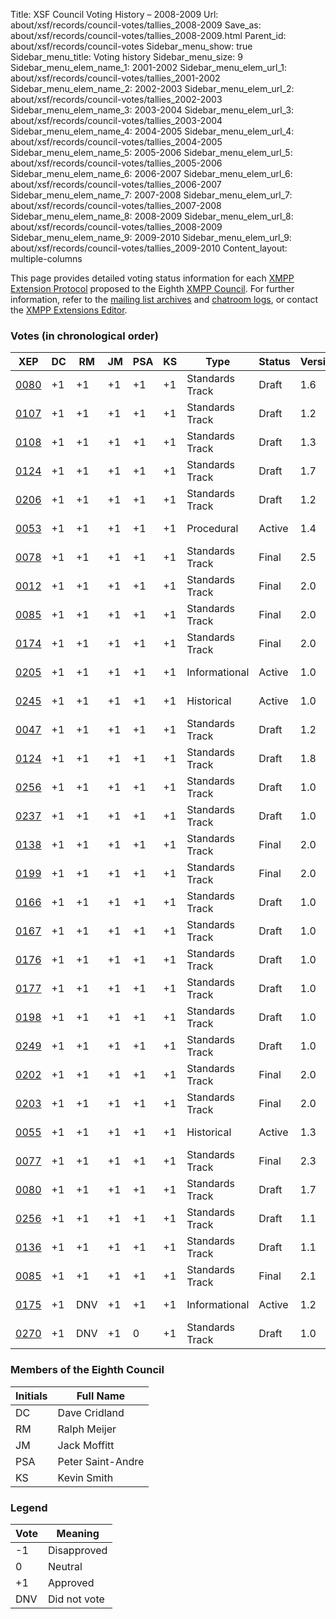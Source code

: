 Title: XSF Council Voting History – 2008-2009
Url: about/xsf/records/council-votes/tallies_2008-2009
Save_as: about/xsf/records/council-votes/tallies_2008-2009.html
Parent_id: about/xsf/records/council-votes
Sidebar_menu_show: true
Sidebar_menu_title: Voting history
Sidebar_menu_size: 9
Sidebar_menu_elem_name_1: 2001-2002
Sidebar_menu_elem_url_1: about/xsf/records/council-votes/tallies_2001-2002
Sidebar_menu_elem_name_2: 2002-2003
Sidebar_menu_elem_url_2: about/xsf/records/council-votes/tallies_2002-2003
Sidebar_menu_elem_name_3: 2003-2004
Sidebar_menu_elem_url_3: about/xsf/records/council-votes/tallies_2003-2004
Sidebar_menu_elem_name_4: 2004-2005
Sidebar_menu_elem_url_4: about/xsf/records/council-votes/tallies_2004-2005
Sidebar_menu_elem_name_5: 2005-2006
Sidebar_menu_elem_url_5: about/xsf/records/council-votes/tallies_2005-2006
Sidebar_menu_elem_name_6: 2006-2007
Sidebar_menu_elem_url_6: about/xsf/records/council-votes/tallies_2006-2007
Sidebar_menu_elem_name_7: 2007-2008
Sidebar_menu_elem_url_7: about/xsf/records/council-votes/tallies_2007-2008
Sidebar_menu_elem_name_8: 2008-2009
Sidebar_menu_elem_url_8: about/xsf/records/council-votes/tallies_2008-2009
Sidebar_menu_elem_name_9: 2009-2010
Sidebar_menu_elem_url_9: about/xsf/records/council-votes/tallies_2009-2010
Content_layout: multiple-columns

This page provides detailed voting status information for each [XMPP Extension Protocol] proposed to the Eighth [XMPP Council](2008-2009). For further information, refer to the [mailing list archives] and [chatroom logs], or contact the [XMPP Extensions Editor].

### Votes (in chronological order)

| XEP    | DC  | RM  | JM  | PSA | KS  | Type            | Status | Version | Date       |
|--------|-----|-----|-----|-----|-----|-----------------|--------|---------|------------|
| [0080] | +1  | +1  | +1  | +1  | +1  | Standards Track | Draft  | 1.6     | 2008-10-29 |
| [0107] | +1  | +1  | +1  | +1  | +1  | Standards Track | Draft  | 1.2     | 2008-10-29 |
| [0108] | +1  | +1  | +1  | +1  | +1  | Standards Track | Draft  | 1.3     | 2008-10-29 |
| [0124] | +1  | +1  | +1  | +1  | +1  | Standards Track | Draft  | 1.7     | 2008-10-29 |
| [0206] | +1  | +1  | +1  | +1  | +1  | Standards Track | Draft  | 1.2     | 2008-10-29 |
| [0053] | +1  | +1  | +1  | +1  | +1  | Procedural      | Active | 1.4     | 2008-10-29 |
| [0078] | +1  | +1  | +1  | +1  | +1  | Standards Track | Final  | 2.5     | 2008-10-29 |
| [0012] | +1  | +1  | +1  | +1  | +1  | Standards Track | Final  | 2.0     | 2008-11-26 |
| [0085] | +1  | +1  | +1  | +1  | +1  | Standards Track | Final  | 2.0     | 2008-11-26 |
| [0174] | +1  | +1  | +1  | +1  | +1  | Standards Track | Final  | 2.0     | 2008-11-26 |
| [0205] | +1  | +1  | +1  | +1  | +1  | Informational   | Active | 1.0     | 2009-01-07 |
| [0245] | +1  | +1  | +1  | +1  | +1  | Historical      | Active | 1.0     | 2009-01-21 |
| [0047] | +1  | +1  | +1  | +1  | +1  | Standards Track | Draft  | 1.2     | 2009-03-17 |
| [0124] | +1  | +1  | +1  | +1  | +1  | Standards Track | Draft  | 1.8     | 2009-04-29 |
| [0256] | +1  | +1  | +1  | +1  | +1  | Standards Track | Draft  | 1.0     | 2009-05-06 |
| [0237] | +1  | +1  | +1  | +1  | +1  | Standards Track | Draft  | 1.0     | 2009-05-27 |
| [0138] | +1  | +1  | +1  | +1  | +1  | Standards Track | Final  | 2.0     | 2009-05-27 |
| [0199] | +1  | +1  | +1  | +1  | +1  | Standards Track | Final  | 2.0     | 2009-06-03 |
| [0166] | +1  | +1  | +1  | +1  | +1  | Standards Track | Draft  | 1.0     | 2009-06-03 |
| [0167] | +1  | +1  | +1  | +1  | +1  | Standards Track | Draft  | 1.0     | 2009-06-03 |
| [0176] | +1  | +1  | +1  | +1  | +1  | Standards Track | Draft  | 1.0     | 2009-06-03 |
| [0177] | +1  | +1  | +1  | +1  | +1  | Standards Track | Draft  | 1.0     | 2009-06-03 |
| [0198] | +1  | +1  | +1  | +1  | +1  | Standards Track | Draft  | 1.0     | 2009-06-17 |
| [0249] | +1  | +1  | +1  | +1  | +1  | Standards Track | Draft  | 1.0     | 2009-06-24 |
| [0202] | +1  | +1  | +1  | +1  | +1  | Standards Track | Final  | 2.0     | 2009-09-11 |
| [0203] | +1  | +1  | +1  | +1  | +1  | Standards Track | Final  | 2.0     | 2009-09-15 |
| [0055] | +1  | +1  | +1  | +1  | +1  | Historical      | Active | 1.3     | 2009-09-15 |
| [0077] | +1  | +1  | +1  | +1  | +1  | Standards Track | Final  | 2.3     | 2009-09-15 |
| [0080] | +1  | +1  | +1  | +1  | +1  | Standards Track | Draft  | 1.7     | 2009-09-15 |
| [0256] | +1  | +1  | +1  | +1  | +1  | Standards Track | Draft  | 1.1     | 2009-09-15 |
| [0136] | +1  | +1  | +1  | +1  | +1  | Standards Track | Draft  | 1.1     | 2009-09-23 |
| [0085] | +1  | +1  | +1  | +1  | +1  | Standards Track | Final  | 2.1     | 2009-09-23 |
| [0175] | +1  | DNV | +1  | +1  | +1  | Informational   | Active | 1.2     | 2009-09-30 |
| [0270] | +1  | DNV | +1  | 0   | +1  | Standards Track | Draft  | 1.0     | 2009-09-30 |

### Members of the Eighth Council

| Initials | Full Name         |
|----------|-------------------|
| DC       | Dave Cridland     |
| RM       | Ralph Meijer      |
| JM       | Jack Moffitt      |
| PSA      | Peter Saint-Andre |
| KS       | Kevin Smith       |

### Legend

| Vote | Meaning      |
|------|--------------|
| -1   | Disapproved  |
| 0    | Neutral      |
| +1   | Approved     |
| DNV  | Did not vote |

  [XMPP Extension Protocol]: /extensions/
  [XMPP Council]: /council/
  [mailing list archives]: https://mail.jabber.org/pipermail/council/
  [chatroom logs]: http://logs.jabber.org/council@conference.jabber.org/
  [XMPP Extensions Editor]: /extensions/editor.shtml 
  [0080]: /extensions/xep-0080.html
  [0107]: /extensions/xep-0107.html
  [0108]: /extensions/xep-0108.html
  [0124]: /extensions/xep-0124.html
  [0206]: /extensions/xep-0206.html
  [0053]: /extensions/xep-0053.html
  [0078]: /extensions/xep-0078.html
  [0012]: /extensions/xep-0012.html
  [0085]: /extensions/xep-0085.html
  [0174]: /extensions/xep-0174.html
  [0205]: /extensions/xep-0205.html
  [0245]: /extensions/xep-0245.html
  [0047]: /extensions/xep-0047.html
  [0256]: /extensions/xep-0256.html
  [0237]: /extensions/xep-0237.html
  [0138]: /extensions/xep-0138.html
  [0199]: /extensions/xep-0199.html
  [0166]: /extensions/xep-0166.html
  [0167]: /extensions/xep-0167.html
  [0176]: /extensions/xep-0176.html
  [0177]: /extensions/xep-0177.html
  [0198]: /extensions/xep-0198.html
  [0249]: /extensions/xep-0249.html
  [0202]: /extensions/xep-0202.html
  [0203]: /extensions/xep-0203.html
  [0055]: /extensions/xep-0055.html
  [0077]: /extensions/xep-0077.html
  [0080]: /extensions/xep-0080.html
  [0256]: /extensions/xep-0256.html
  [0136]: /extensions/xep-0136.html
  [0085]: /extensions/xep-0085.html
  [0175]: /extensions/xep-0175.html
  [0270]: /extensions/xep-0270.html